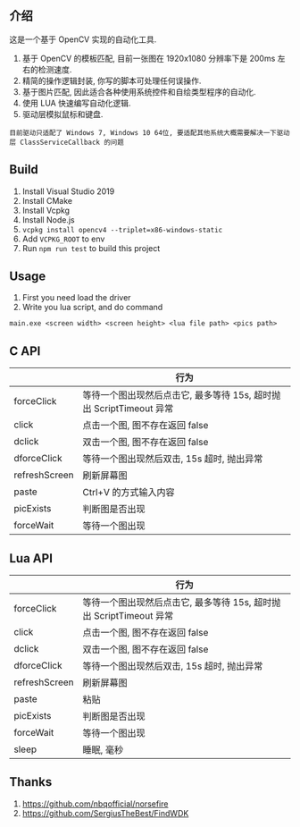 
## 介绍
这是一个基于 OpenCV 实现的自动化工具.


1. 基于 OpenCV 的模板匹配, 目前一张图在 1920x1080 分辨率下是 200ms 左右的检测速度.
1. 精简的操作逻辑封装, 你写的脚本可处理任何误操作.
1. 基于图片匹配, 因此适合各种使用系统控件和自绘类型程序的自动化.
1. 使用 LUA 快速编写自动化逻辑.
1. 驱动层模拟鼠标和键盘.


`目前驱动只适配了 Windows 7, Windows 10 64位, 要适配其他系统大概需要解决一下驱动层 ClassServiceCallback 的问题`


## Build
1. Install Visual Studio 2019
1. Install CMake
1. Install Vcpkg
1. Install Node.js
1. `vcpkg install opencv4 --triplet=x86-windows-static`
1. Add `VCPKG_ROOT` to env
1. Run `npm run test` to build this project

## Usage

1. First you need load the driver
1. Write you lua script, and do command

```
main.exe <screen width> <screen height> <lua file path> <pics path>
```

## C API
|      | 行为 |
| ---- | ---- |
| forceClick | 等待一个图出现然后点击它, 最多等待 15s, 超时抛出 ScriptTimeout 异常 |
| click | 点击一个图, 图不存在返回 false |
| dclick | 双击一个图, 图不存在返回 false |
| dforceClick | 等待一个图出现然后双击, 15s 超时, 抛出异常 |
| refreshScreen | 刷新屏幕图 |
| paste | Ctrl+V 的方式输入内容 |
| picExists | 判断图是否出现 |
| forceWait | 等待一个图出现 |


## Lua API
|      | 行为 |
| ---- | ---- |
| forceClick | 等待一个图出现然后点击它, 最多等待 15s, 超时抛出 ScriptTimeout 异常 |
| click | 点击一个图, 图不存在返回 false |
| dclick | 双击一个图, 图不存在返回 false |
| dforceClick | 等待一个图出现然后双击, 15s 超时, 抛出异常 |
| refreshScreen | 刷新屏幕图 |
| paste | 粘贴 |
| picExists | 判断图是否出现 |
| forceWait | 等待一个图出现 |
| sleep | 睡眠, 毫秒 |

## Thanks
1. https://github.com/nbqofficial/norsefire
1. https://github.com/SergiusTheBest/FindWDK
